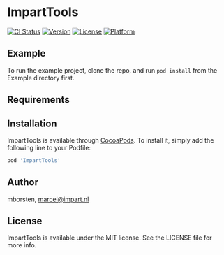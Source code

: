 # ImpartTools

[![CI Status](https://img.shields.io/travis/mborsten/ImpartTools.svg?style=flat)](https://travis-ci.org/mborsten/ImpartTools)
[![Version](https://img.shields.io/cocoapods/v/ImpartTools.svg?style=flat)](https://cocoapods.org/pods/ImpartTools)
[![License](https://img.shields.io/cocoapods/l/ImpartTools.svg?style=flat)](https://cocoapods.org/pods/ImpartTools)
[![Platform](https://img.shields.io/cocoapods/p/ImpartTools.svg?style=flat)](https://cocoapods.org/pods/ImpartTools)

## Example

To run the example project, clone the repo, and run `pod install` from the Example directory first.

## Requirements

## Installation

ImpartTools is available through [CocoaPods](https://cocoapods.org). To install
it, simply add the following line to your Podfile:

```ruby
pod 'ImpartTools'
```

## Author

mborsten, marcel@impart.nl

## License

ImpartTools is available under the MIT license. See the LICENSE file for more info.

